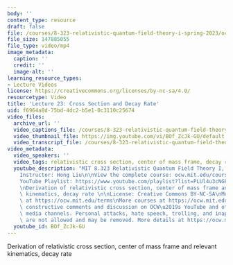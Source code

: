 ```yaml
---
body: ''
content_type: resource
draft: false
file: /courses/8-323-relativistic-quantum-field-theory-i-spring-2023/ocw_8323_lecture23_2023may03_360p_16_9.mp4
file_size: 147885055
file_type: video/mp4
image_metadata:
  caption: ''
  credit: ''
  image-alt: ''
learning_resource_types:
- Lecture Videos
license: https://creativecommons.org/licenses/by-nc-sa/4.0/
resourcetype: Video
title: 'Lecture 23: Cross Section and Decay Rate'
uid: f6964a8d-75bd-4dc2-b5e1-0c3110c25674
video_files:
  archive_url: ''
  video_captions_file: /courses/8-323-relativistic-quantum-field-theory-i-spring-2023/1nZ9QYc61ztoaGPIEgpRbl95CLcE0sqAg_transcript.webvtt
  video_thumbnail_file: https://img.youtube.com/vi/BOf_ZcJk-GU/default.jpg
  video_transcript_file: /courses/8-323-relativistic-quantum-field-theory-i-spring-2023/1nZ9QYc61ztoaGPIEgpRbl95CLcE0sqAg_transcript.pdf
video_metadata:
  video_speakers: ''
  video_tags: relativistic cross section, center of mass frame, decay rate
  youtube_description: "MIT 8.323 Relativistic Quantum Field Theory I, Spring 2023\n\
    Instructor: Hong Liu\n\nView the complete course: ocw.mit.edu/courses/8-323-relativistic-quantum-field-theory-i-spring-2023/\n\
    YouTube Playlist: https://www.youtube.com/playlist?list=PLUl4u3cNGP61AV6bhf4mB3tCyWQrI_uU5\n\
    \nDerivation of relativistic cross section, center of mass frame and relevant\
    \ kinematics, decay rate \n\nLicense: Creative Commons BY-NC-SA\nMore information\
    \ at https://ocw.mit.edu/terms\nMore courses at https://ocw.mit.edu\n\nWe encourage\
    \ constructive comments and discussion on OCW\u2019s YouTube and other social\
    \ media channels. Personal attacks, hate speech, trolling, and inappropriate comments\
    \ are not allowed and may be removed. More details at https://ocw.mit.edu/comments.\n"
  youtube_id: BOf_ZcJk-GU
---
```

Derivation of relativistic cross section, center of mass frame and relevant kinematics, decay rate